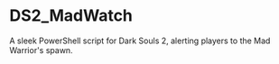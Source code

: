 # DS2_MadWatch
A sleek PowerShell script for Dark Souls 2, alerting players to the Mad Warrior's spawn.
